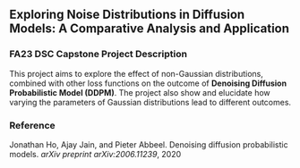## Exploring Noise Distributions in Diffusion Models: A Comparative Analysis and Application
### FA23 DSC Capstone Project Description
This project aims to explore the effect of non-Gaussian distributions, combined with other loss functions on the outcome of **Denoising Diffusion Probabilistic Model (DDPM)**. The project also show and elucidate how varying the parameters of Gaussian distributions lead to different outcomes.
### Reference
Jonathan Ho, Ajay Jain, and Pieter Abbeel. Denoising diffusion probabilistic models. *arXiv preprint arXiv:2006.11239*, 2020
